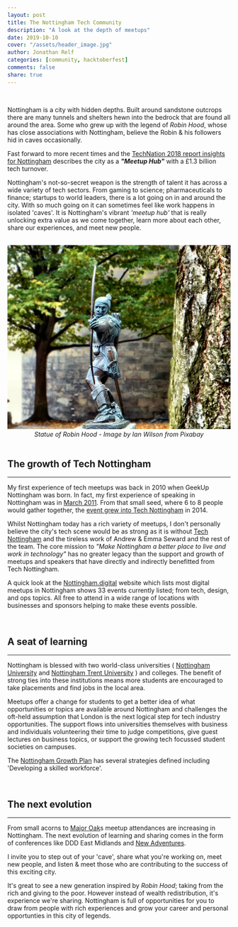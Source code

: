 ```yaml
---
layout: post
title: The Nottingham Tech Community
description: "A look at the depth of meetups"
date: 2019-10-10
cover: "/assets/header_image.jpg"
author: Jonathan Relf
categories: [community, hacktoberfest]
comments: false
share: true
---
```


<br/>

Nottingham is a city with hidden depths. Built around sandstone outcrops there are many tunnels and shelters hewn into the bedrock that are found all around the area. Some who grew up with the legend of *Robin Hood*, whose has close associations with Nottingham, believe the Robin & his followers hid in caves occasionally.

Fast forward to more recent times and the <a href="https://technation.io/insights/report-2018/nottingham/_" target="_blank">TechNation 2018 report insights for Nottingham</a> describes the city as a ***"Meetup Hub"*** with a £1.3 billion tech turnover.

Nottingham's not-so-secret weapon is the strength of talent it has across a wide variety of tech sectors. From gaming to science; pharmaceuticals to finance; startups to world leaders, there is a lot going on in and around the city. With so much going on it can sometimes feel like work happens in isolated 'caves'. It is Nottingham's vibrant *'meetup hub'* that is really unlocking extra value as we come together, learn more about each other, share our experiences, and meet new people.

<br/>

<img alt="Statue of Robin Hood - Image by Ian Wilson from Pixabay" src="/assets/img/2019-10-11/robin-hood.jpg"/>
<center><i>Statue of Robin Hood - Image by Ian Wilson from Pixabay</i></center>

<br/>

## The growth of Tech Nottingham
---

My first experience of tech meetups was back in 2010 when GeekUp Nottingham was born. In fact, my first experience of speaking in Nottingham was in <a href="http://geekup.org/events/283/" target="_blank">March 2011</a>. From that small seed, where 6 to 8 people would gather together, the <a href="https://www.technottingham.com/news/2014/4/25/geekup-nottingham-becomes-tech-nottingham" target="_blank">event grew into Tech Nottingham</a> in 2014.

Whilst Nottingham today has a rich variety of meetups, I don't personally believe the city's tech scene would be as strong as it is without <a href="https://www.technottingham.com/about" target="_blank">Tech Nottingham</a> and the tireless work of Andrew & Emma Seward and the rest of the team. The core mission to _"Make Nottingham a better place to live and work in technology"_ has no greater legacy than the support and growth of meetups and speakers that have directly and indirectly benefitted from Tech Nottingham.

A quick look at the <a href="https://nottingham.digital" target="_blank">Nottingham.digital</a> website which lists most digital meetups in Nottingham shows 33 events currently listed; from tech, design, and ops topics. All free to attend in a wide range of locations with businesses and sponsors helping to make these events possible.

<br/>

## A seat of learning
---

Nottingham is blessed with two world-class universities ( <a href="https://www.nottingham.ac.uk" target="_blank">Nottingham University</a> and <a href="https://www.ntu.ac.uk" target="_blank">Nottingham Trent University</a> ) and colleges. The benefit of strong ties into these institutions means more students are encouraged to take placements and find jobs in the local area.

Meetups offer a change for students to get a better idea of what opportunities or topics are available around Nottingham and challenges the oft-held assumption that London is the next logical step for tech industry opportunities. The support flows into universities themselves with business and individuals volunteering their time to judge competitions, give guest lectures on business topics, or support the growing tech focussed student societies on campuses.

The <a href="https://nottinghaminsight.org.uk/themes/economy-and-development/strategies-and-plans/" target="_blank">Nottingham Growth Plan</a> has several strategies defined including 'Developing a skilled workforce'.

<br/>

## The next evolution
---

From small acorns to <a href="https://www.visit-nottinghamshire.co.uk/things-to-do/the-major-oak-p586841" target="_blank">Major Oak</a>s meetup attendances are increasing in Nottingham. The next evolution of learning and sharing comes in the form of conferences like DDD East Midlands and <a href="https://newadventuresconf.com/2020/" target="_blank">New Adventures</a>.

I invite you to step out of your 'cave', share what you're working on, meet new people, and listen & meet those who are contributing to the success of this exciting city.

It's great to see a new generation inspired by _Robin Hood_; taking from the rich and giving to the poor. However instead of wealth redistribution, it's experience we're sharing. Nottingham is full of opportunities for you to draw from people with rich experiences and grow your career and personal opportunties in this city of legends.

